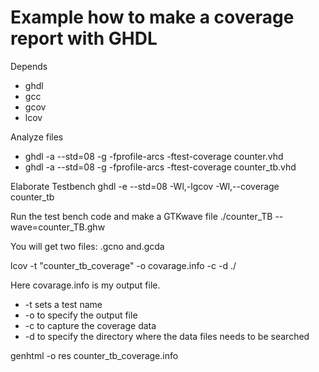 # Example how to make a coverage report with GHDL

Depends
* ghdl
* gcc
* gcov
* lcov

Analyze files

* ghdl -a --std=08 -g -fprofile-arcs -ftest-coverage counter.vhd
* ghdl -a --std=08 -g -fprofile-arcs -ftest-coverage counter_tb.vhd

Elaborate Testbench
ghdl -e --std=08 -Wl,-lgcov -Wl,--coverage counter_tb

Run the test bench code and make a GTKwave file
./counter_TB --wave=counter_TB.ghw

You will get two files:
.gcno and.gcda

lcov -t "counter_tb_coverage" -o covarage.info -c -d ./

Here covarage.info is my output file.

* -t sets a test name
* -o to specify the output file
* -c to capture the coverage data
* -d to specify the directory where the data files needs to be searched

genhtml -o res counter_tb_coverage.info
